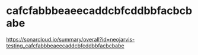 # cafcfabbbeaeecaddcbfcddbbfacbcbabe
https://sonarcloud.io/summary/overall?id=neojarvis-testing_cafcfabbbeaeecaddcbfcddbbfacbcbabe
